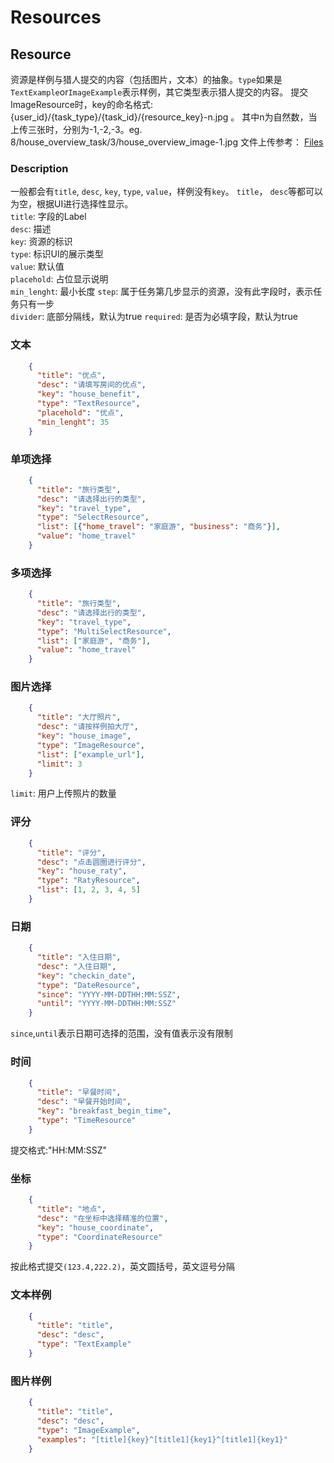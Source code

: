 # Resources

## Resource

资源是样例与猎人提交的内容（包括图片，文本）的抽象。`type`如果是`TextExample`or`ImageExample`表示样例，其它类型表示猎人提交的内容。 
提交ImageResource时，key的命名格式:{user_id}/{task_type}/{task_id}/{resource_key}-n.jpg 。
其中n为自然数，当上传三张时，分别为-1,-2,-3。eg. 8/house_overview_task/3/house_overview_image-1.jpg
文件上传参考： [Files](https://github.com/yuanping/hunter-api-doc/blob/master/sections/files.md)

### Description
一般都会有`title`, `desc`, `key`, `type`, `value`，样例没有`key`。 `title`， `desc`等都可以为空，根据UI进行选择性显示。  
`title`: 字段的Label  
`desc`: 描述  
`key`: 资源的标识  
`type`: 标识UI的展示类型  
`value`: 默认值  
`placehold`: 占位显示说明  
`min_lenght`: 最小长度
`step`: 属于任务第几步显示的资源，没有此字段时，表示任务只有一步  
`divider`: 底部分隔线，默认为true
`required`: 是否为必填字段，默认为true

### 文本

```json
    {
      "title": "优点",
      "desc": "请填写房间的优点",
      "key": "house_benefit",
      "type": "TextResource",
      "placehold": "优点",
      "min_lenght": 35
    }
```

### 单项选择

```json
    {
      "title": "旅行类型",
      "desc": "请选择出行的类型",
      "key": "travel_type",
      "type": "SelectResource",
      "list": [{"home_travel": "家庭游", "business": "商务"}],
      "value": "home_travel"
    }
```

### 多项选择

```json
    {
      "title": "旅行类型",
      "desc": "请选择出行的类型",
      "key": "travel_type",
      "type": "MultiSelectResource",
      "list": ["家庭游", "商务"],
      "value": "home_travel"
    }
```

### 图片选择

```json
    {
      "title": "大厅照片",
      "desc": "请按样例拍大厅",
      "key": "house_image",
      "type": "ImageResource",
      "list": ["example_url"],
      "limit": 3
    }
```
`limit`: 用户上传照片的数量

### 评分
```json
    {
      "title": "评分",
      "desc": "点击圆圈进行评分",
      "key": "house_raty",
      "type": "RatyResource",
      "list": [1, 2, 3, 4, 5]
    }
```

### 日期
```json
    {
      "title": "入住日期",
      "desc": "入住日期",
      "key": "checkin_date",
      "type": "DateResource",
      "since": "YYYY-MM-DDTHH:MM:SSZ",
      "until": "YYYY-MM-DDTHH:MM:SSZ"
    }
```
`since`,`until`表示日期可选择的范围，没有值表示没有限制

### 时间
```json
    {
      "title": "早餐时间",
      "desc": "早餐开始时间",
      "key": "breakfast_begin_time",
      "type": "TimeResource"
    }
```
提交格式:"HH:MM:SSZ"


### 坐标
```json
    {
      "title": "地点",
      "desc": "在坐标中选择精准的位置",
      "key": "house_coordinate",
      "type": "CoordinateResource"
    }
```
按此格式提交`(123.4,222.2)`，英文圆括号，英文逗号分隔

### 文本样例
```json
    {
      "title": "title",
      "desc": "desc",
      "type": "TextExample"
    }
```

### 图片样例
```json
    {
      "title": "title",
      "desc": "desc",
      "type": "ImageExample",
      "examples": "[title]{key}^[title1]{key1}^[title1]{key1}"
    }
```
